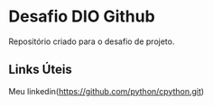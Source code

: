 # Desafio DIO Github 
Repositório criado para o desafio de projeto.
 ## Links Úteis
 
 Meu linkedin(https://github.com/python/cpython.git)
